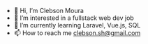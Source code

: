 - 👋 Hi, I’m Clebson Moura
- 👀 I’m interested in a fullstack web dev job
- 🌱 I’m currently learning Laravel, Vue.js, SQL
- 📫 How to reach me clebson.sh@gmail.com

<!---
clebsonsh/clebsonsh is a ✨ special ✨ repository because its `README.md` (this file) appears on your GitHub profile.
You can click the Preview link to take a look at your changes.
--->
